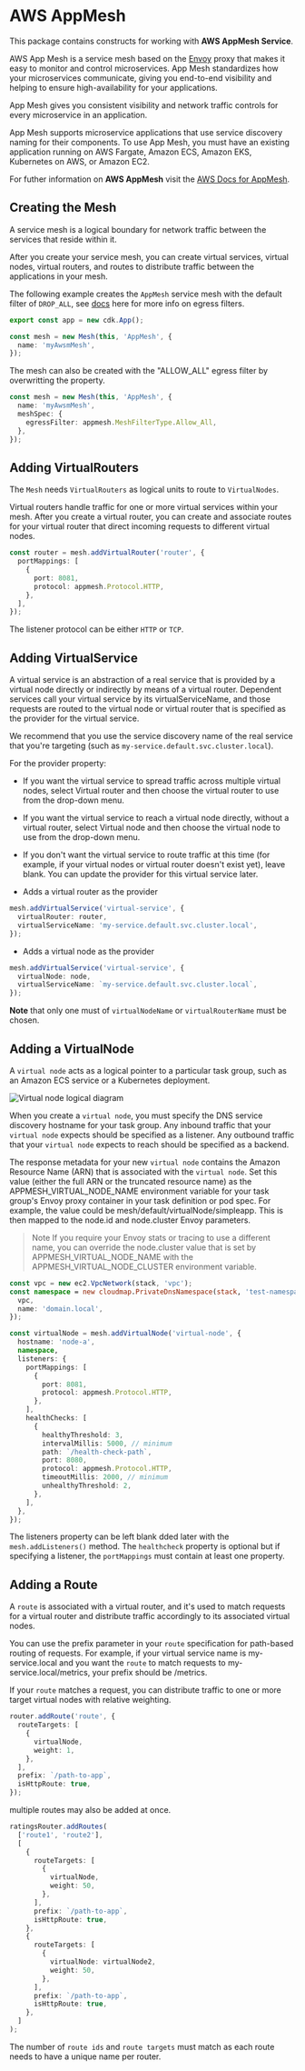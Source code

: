 # AWS AppMesh

This package contains constructs for working with **AWS AppMesh Service**.

AWS App Mesh is a service mesh based on the [Envoy](https://www.envoyproxy.io/) proxy that makes it easy to monitor and control microservices. App Mesh standardizes how your microservices communicate, giving you end-to-end visibility and helping to ensure high-availability for your applications.

App Mesh gives you consistent visibility and network traffic controls for every microservice in an application.

App Mesh supports microservice applications that use service discovery naming for their components. To use App Mesh, you must have an existing application running on AWS Fargate, Amazon ECS, Amazon EKS, Kubernetes on AWS, or Amazon EC2.

For futher information on **AWS AppMesh** visit the [AWS Docs for AppMesh](https://docs.aws.amazon.com/app-mesh/index.html).

## Creating the Mesh

A service mesh is a logical boundary for network traffic between the services that reside within it.

After you create your service mesh, you can create virtual services, virtual nodes, virtual routers, and routes to distribute traffic between the applications in your mesh.

The following example creates the `AppMesh` service mesh with the default filter of `DROP_ALL`, see [docs](https://docs.aws.amazon.com/AWSCloudFormation/latest/UserGuide/aws-properties-appmesh-mesh-egressfilter.html) here for more info on egress filters.

```typescript
export const app = new cdk.App();

const mesh = new Mesh(this, 'AppMesh', {
  name: 'myAwsmMesh',
});
```

The mesh can also be created with the "ALLOW_ALL" egress filter by overwritting the property.

```typescript
const mesh = new Mesh(this, 'AppMesh', {
  name: 'myAwsmMesh',
  meshSpec: {
    egressFilter: appmesh.MeshFilterType.Allow_All,
  },
});
```

## Adding VirtualRouters

The `Mesh` needs `VirtualRouters` as logical units to route to `VirtualNodes`.

Virtual routers handle traffic for one or more virtual services within your mesh. After you create a virtual router, you can create and associate routes for your virtual router that direct incoming requests to different virtual nodes.

```typescript
const router = mesh.addVirtualRouter('router', {
  portMappings: [
    {
      port: 8081,
      protocol: appmesh.Protocol.HTTP,
    },
  ],
});
```

The listener protocol can be either `HTTP` or `TCP`.

## Adding VirtualService

A virtual service is an abstraction of a real service that is provided by a virtual node directly or indirectly by means of a virtual router. Dependent services call your virtual service by its virtualServiceName, and those requests are routed to the virtual node or virtual router that is specified as the provider for the virtual service.

We recommend that you use the service discovery name of the real service that you're targeting (such as `my-service.default.svc.cluster.local`).

For the provider property:

* If you want the virtual service to spread traffic across multiple virtual nodes, select Virtual router and then choose the virtual router to use from the drop-down menu.
* If you want the virtual service to reach a virtual node directly, without a virtual router, select Virtual node and then choose the virtual node to use from the drop-down menu.
* If you don't want the virtual service to route traffic at this time (for example, if your virtual nodes or virtual router doesn't exist yet), leave blank. You can update the provider for this virtual service later.

 * Adds a virtual router as the provider
  
```typescript
mesh.addVirtualService('virtual-service', {
  virtualRouter: router,
  virtualServiceName: 'my-service.default.svc.cluster.local',
});
```

* Adds a virtual node as the provider

```typescript
mesh.addVirtualService('virtual-service', {
  virtualNode: node,
  virtualServiceName: `my-service.default.svc.cluster.local`,
});
```

**Note** that only one must of `virtualNodeName` or `virtualRouterName` must be chosen.

## Adding a VirtualNode

A `virtual node` acts as a logical pointer to a particular task group, such as an Amazon ECS service or a Kubernetes deployment.

![Virtual node logical diagram](https://docs.aws.amazon.com/app-mesh/latest/userguide/images/virtual_node.png)

When you create a `virtual node`, you must specify the DNS service discovery hostname for your task group. Any inbound traffic that your `virtual node` expects should be specified as a listener. Any outbound traffic that your `virtual node` expects to reach should be specified as a backend.

The response metadata for your new `virtual node` contains the Amazon Resource Name (ARN) that is associated with the `virtual node`. Set this value (either the full ARN or the truncated resource name) as the APPMESH_VIRTUAL_NODE_NAME environment variable for your task group's Envoy proxy container in your task definition or pod spec. For example, the value could be mesh/default/virtualNode/simpleapp. This is then mapped to the node.id and node.cluster Envoy parameters.

> Note
> If you require your Envoy stats or tracing to use a different name, you can override the node.cluster value that is set by APPMESH_VIRTUAL_NODE_NAME with the APPMESH_VIRTUAL_NODE_CLUSTER environment variable.

```typescript
const vpc = new ec2.VpcNetwork(stack, 'vpc');
const namespace = new cloudmap.PrivateDnsNamespace(stack, 'test-namespace', {
  vpc,
  name: 'domain.local',
});

const virtualNode = mesh.addVirtualNode('virtual-node', {
  hostname: 'node-a',
  namespace,
  listeners: {
    portMappings: [
      {
        port: 8081,
        protocol: appmesh.Protocol.HTTP,
      },
    ],
    healthChecks: [
      {
        healthyThreshold: 3,
        intervalMillis: 5000, // minimum
        path: `/health-check-path`,
        port: 8080,
        protocol: appmesh.Protocol.HTTP,
        timeoutMillis: 2000, // minimum
        unhealthyThreshold: 2,
      },
    ],
  },
});
```

The listeners property can be left blank dded later with the `mesh.addListeners()` method. The `healthcheck` property is optional but if specifying a listener, the `portMappings` must contain at least one property.

## Adding a Route

A `route` is associated with a virtual router, and it's used to match requests for a virtual router and distribute traffic accordingly to its associated virtual nodes.

You can use the prefix parameter in your `route` specification for path-based routing of requests. For example, if your virtual service name is my-service.local and you want the `route` to match requests to my-service.local/metrics, your prefix should be /metrics.

If your `route` matches a request, you can distribute traffic to one or more target virtual nodes with relative weighting.

```typescript
router.addRoute('route', {
  routeTargets: [
    {
      virtualNode,
      weight: 1,
    },
  ],
  prefix: `/path-to-app`,
  isHttpRoute: true,
});
```

multiple routes may also be added at once.

```typescript
ratingsRouter.addRoutes(
  ['route1', 'route2'],
  [
    {
      routeTargets: [
        {
          virtualNode,
          weight: 50,
        },
      ],
      prefix: `/path-to-app`,
      isHttpRoute: true,
    },
    {
      routeTargets: [
        {
          virtualNode: virtualNode2,
          weight: 50,
        },
      ],
      prefix: `/path-to-app`,
      isHttpRoute: true,
    },
  ]
);
```

The number of `route ids` and `route targets` must match as each route needs to have a unique name per router.